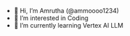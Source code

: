 - 👋 Hi, I’m Amrutha (@ammoooo1234)
- 👀 I’m interested in Coding
- 🌱 I’m currently learning Vertex AI LLM


<!---
ammoooo1234/ammoooo1234 is a ✨ special ✨ repository because its `README.md` (this file) appears on your GitHub profile.
You can click the Preview link to take a look at your changes.
--->
